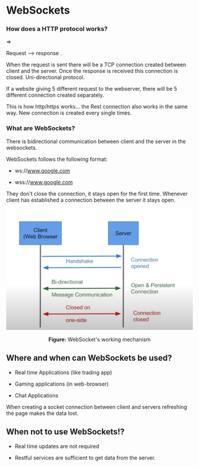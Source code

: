 # WebSockets

### How does a HTTP protocol works? 

=>  

Request --> response .  

When the request is sent there will be a TCP connection created between client and the server. Once the response is received this connection is closed. Uni-directional protocol. 

 

If a website giving 5 different request to the webserver, there will be 5 different connection created separately.  

 

This is how http/https works... the Rest connection also works in the same way. New connection is created every single times. 

 

### What are WebSockets? 

 

There is bidirectional communication between client and the server in the websockets. 

 

WebSockets follows the following format: 

 * ws://www.google.com 

* wss://www.google.com 

  

 They don't close the connection, it stays open for the first time. Whenever client has established a connection between the server it stays open.  


![pic](websocket_flow.png)
 
<div style="text-align: center;">
    <strong>Figure:</strong> WebSocket's working mechanism
</div>


 

## Where and when can WebSockets be used? 

* Real time Applications (like trading app)  

* Gaming applications (in web-browser) 

* Chat Applications 

 

 
When creating a socket connection between client and servers refreshing the page makes the data lost. 

 

## When not to use WebSockets!? 

* Real time updates are not required 

* Restful services are sufficient to get data from the server. 